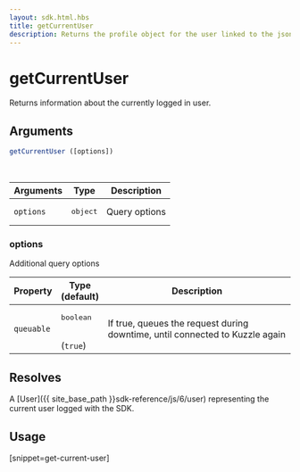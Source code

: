 ```yaml
---
layout: sdk.html.hbs
title: getCurrentUser
description: Returns the profile object for the user linked to the json web token
---
```


# getCurrentUser

Returns information about the currently logged in user.

## Arguments

```javascript
getCurrentUser ([options])
```

<br/>

| Arguments    | Type    | Description
|--------------|---------|-------------
| `options` | <pre>object</pre> | Query options

### options

Additional query options

| Property     | Type<br/>(default)    | Description   |
| -------------- | --------- | ------------- |
| `queuable` | <pre>boolean</pre><br/>(`true`) | If true, queues the request during downtime, until connected to Kuzzle again |

## Resolves

A [User]({{ site_base_path }}sdk-reference/js/6/user) representing the current user logged with the SDK.

## Usage

[snippet=get-current-user]
